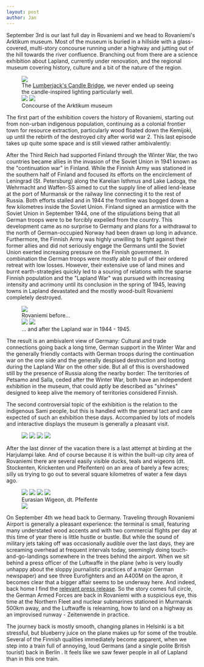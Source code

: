 ```yaml
---
layout: post
author: Jan
---
```

September 3rd is our last full day in Rovaniemi and we head to Rovaniemi's Arktikum museum. Most of the museum is buried in a hillside with a glass-covered, multi-story concourse running under a highway and jutting out of the hill towards the river confluence. Branching out from there are a science exhibition about Lapland, currently under renovation, and the regional museum covering history, culture and a bit of the nature of the region.

<figure>
    <img src="/assets/images/20240903-P1594692.jpg">
    <figcaption> The <a href="https://en.wikipedia.org/wiki/Swedish_torch" target="_blank"> Lumberjack's Candle Bridge</a>, we never ended up seeing the candle-inspired lighting particularly well. </figcaption>
    <img src="/assets/images/20240903-P1594685.jpg">
    <img src="/assets/images/20240903-P1594689.jpg">
    <figcaption> Concourse of the Arktikum museum </figcaption>
</figure>

The first part of the exhibition covers the history of Rovaniemi, starting out from non-urban indigenous population, continuing as a colonial frontier town for resource extraction, particularly wood floated down the Kemijoki, up until the rebirth of the destroyed city after world war 2. This last episode takes up quite some space and is still viewed rather ambivalently:

After the Third Reich had supported Finland through the Winter War, the two countries became allies in the invasion of the Soviet Union in 1941 known as the "continuation war" in Finland. While the Finnish Army was stationed in the southern half of Finland and focused its efforts on the encirclement of Leningrad (St. Petersburg) along the Karelian Isthmus and Lake Ladoga, the Wehrmacht and Waffen-SS aimed to cut the supply line of allied lend-lease at the port of Murmansk or the railway line connecting it to the rest of Russia. Both efforts stalled and in 1944 the frontline was bogged down a few kilometres inside the Soviet Union. Finland signed an armistice with the Soviet Union in September 1944, one of the stipulations being that all German troops were to be forcibly expelled from the country. This development came as no surprise to Germany and plans for a withdrawal to the north of German-occupied Norway had been drawn up long in advance. Furthermore, the Finnish Army was highly unwilling to fight against their former allies and did not seriously engage the Germans until the Soviet Union exerted increasing pressure on the Finnish government. In combination the German troops were mostly able to pull of their ordered retreat with low losses. However, their extensive use of land mines and burnt earth-strategies quickly led to a souring of relations with the sparse Finnish population and the "Lapland War" was pursued with increasing intensity and acrimony until its conclusion in the spring of 1945, leaving towns in Lapland devastated and the mostly wood-built Rovaniemi completely destroyed.

<figure>
    <img src="/assets/images/20240903-P1594617.jpg">
    <figcaption> Rovaniemi before... </figcaption>
    <img src="/assets/images/20240903-P1594633.jpg">
    <img src="/assets/images/20240903-P1594626.jpg">
    <figcaption> ... and after the Lapland war in 1944 - 1945. </figcaption>
</figure>

The result is an ambivalent view of Germany: Cultural and trade connections going back a long time, German support in the Winter War and the generally friendly contacts with German troops during the continuation war on the one side and the generally despised destruction and looting during the Lapland War on the other side. But all of this is overshadowed still by the presence of Russia along the nearby border: The territories of Petsamo and Salla, ceded after the Winter War, both have an independent exhibition in the museum, that could aptly be described as "shrines" designed to keep alive the memory of territories considered Finnish.

The second controversial topic of the exhibition is the relation to the indigenous Sami people, but this is handled with the general tact and care expected of such an exhibition these days. Accompanied by lots of models and interactive displays the museum is generally a pleasant visit.

<figure>
    <img src="/assets/images/20240903-P1594676.jpg">
    <img src="/assets/images/20240903-P1594662.jpg">
    <img src="/assets/images/20240903-P1594646.jpg">
    <img src="/assets/images/20240903-P1594669.jpg">
</figure>

After the last dinner of the vacation there is a last attempt at birding at the Harjulampi lake. And of course because it is within the built-up city area of Rovaniemi there are several easily visible ducks, teals and wigeons (dt. Stockenten, Krickenten und Pfeifenten) on an area of barely a few acres; silly us trying to go out to several square kilometres of water a few days ago.

<figure>
    <img src="/assets/images/20240903-P1594726.jpg">
    <img src="/assets/images/20240903-P1594738.jpg">
    <img src="/assets/images/20240903-P1594762.jpg">
    <img src="/assets/images/20240903-P1594768.jpg">
    <figcaption> Eurasian Wigeon, dt. Pfeifente </figcaption>
    <img src="/assets/images/20240903-P1594810.jpg">
</figure>

On September 4th we head back to Germany. Traveling through Rovaniemi Airport is generally a pleasant experience: the terminal is small, featuring many understated wood accents and with two commercial flights per day at this time of year there is little hustle or bustle. But while the sound of military jets taking off was occasionally audible over the last days, they are screaming overhead at frequent intervals today, seemingly doing touch-and-go-landings somewhere in the trees behind the airport. When we sit behind a press officer of the Luftwaffe in the plane (who is very loudly unhappy about the sloppy journalistic practices of a major German newspaper) and see three Eurofighters and an A400M on the apron, it becomes clear that a bigger affair seems to be underway here. And indeed, back home I find the <a href="https://ac.nato.int/archive/2024/nato-allies-refine-agile-combat-employment-on-finnish-highways-" target="_blank"> relevant press release</a>. So the story comes full circle, the German Armed Forces are back in Rovaniemi with a suspicious eye, this time at the Northern Fleet and nuclear submarines stationed in Murmansk 500km away, and the Luftwaffe is relearning, how to land on a highway as an improvised runway - Zeitenwende in practice.


The journey back is mostly smooth, changing planes in Helsinki is a bit stressful, but blueberry juice on the plane makes up for some of the trouble. Several of the Finnish qualities immediately become apparent, when we step into a train full of annoying, loud Germans (and a single polite British tourist) back in Berlin . It feels like we saw fewer people in all of Lapland than in this one train.